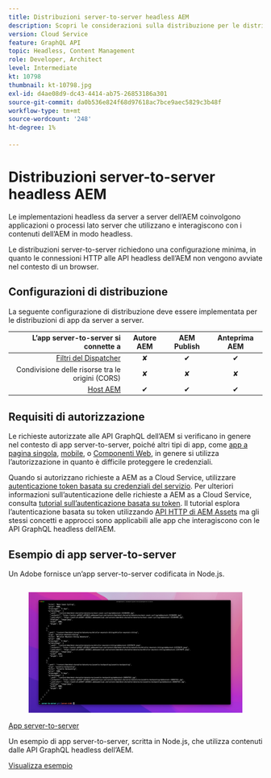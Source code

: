 ```yaml
---
title: Distribuzioni server-to-server headless AEM
description: Scopri le considerazioni sulla distribuzione per le distribuzioni headless AEM server-to-server.
version: Cloud Service
feature: GraphQL API
topic: Headless, Content Management
role: Developer, Architect
level: Intermediate
kt: 10798
thumbnail: kt-10798.jpg
exl-id: d4ae08d9-dc43-4414-ab75-26853186a301
source-git-commit: da0b536e824f68d97618ac7bce9aec5829c3b48f
workflow-type: tm+mt
source-wordcount: '248'
ht-degree: 1%

---
```


# Distribuzioni server-to-server headless AEM

Le implementazioni headless da server a server dell’AEM coinvolgono applicazioni o processi lato server che utilizzano e interagiscono con i contenuti dell’AEM in modo headless.

Le distribuzioni server-to-server richiedono una configurazione minima, in quanto le connessioni HTTP alle API headless dell’AEM non vengono avviate nel contesto di un browser.

## Configurazioni di distribuzione

La seguente configurazione di distribuzione deve essere implementata per le distribuzioni di app da server a server.

| L’app server-to-server si connette a | Autore AEM | AEM Publish | Anteprima AEM |
|---------------------------------------------------------------:|:----------:|:-----------:|:-----------:|
| [Filtri del Dispatcher](./configurations/dispatcher-filters.md) | ✘ | ✔ | ✔ |
| Condivisione delle risorse tra le origini (CORS) | ✘ | ✘ | ✘ |
| [Host AEM](./configurations/aem-hosts.md) | ✔ | ✔ | ✔ |

## Requisiti di autorizzazione

Le richieste autorizzate alle API GraphQL dell’AEM si verificano in genere nel contesto di app server-to-server, poiché altri tipi di app, come [app a pagina singola](./spa.md), [mobile](./mobile.md), o [Componenti Web](./web-component.md), in genere si utilizza l’autorizzazione in quanto è difficile proteggere le credenziali.

Quando si autorizzano richieste a AEM as a Cloud Service, utilizzare [autenticazione token basata su credenziali del servizio](https://experienceleague.adobe.com/docs/experience-manager-cloud-service/content/implementing/developing/generating-access-tokens-for-server-side-apis.html). Per ulteriori informazioni sull’autenticazione delle richieste a AEM as a Cloud Service, consulta [tutorial sull’autenticazione basata su token](https://experienceleague.adobe.com/docs/experience-manager-learn/getting-started-with-aem-headless/authentication/overview.html). Il tutorial esplora l’autenticazione basata su token utilizzando [API HTTP di AEM Assets](https://experienceleague.adobe.com/docs/experience-manager-cloud-service/content/assets/admin/mac-api-assets.html) ma gli stessi concetti e approcci sono applicabili alle app che interagiscono con le API GraphQL headless dell’AEM.

## Esempio di app server-to-server

Un Adobe fornisce un’app server-to-server codificata in Node.js.

<div class="columns is-multiline">
    <!-- Server-to-server app -->
    <div class="column is-half-tablet is-half-desktop is-one-third-widescreen" aria-label="Server-to-server app" tabindex="0">
       <div class="card">
           <div class="card-image">
               <figure class="image is-16by9">
                   <a href="../example-apps/server-to-server-app.md" title="App server-to-server" tabindex="-1">
                       <img class="is-bordered-r-small" src="../example-apps/assets/server-to-server-app/server-to-server-card.png" alt="App server-to-server">
                   </a>
               </figure>
           </div>
           <div class="card-content is-padded-small">
               <div class="content">
                   <p class="headline is-size-6 has-text-weight-bold"><a href="../example-apps/server-to-server-app.md" title="App server-to-server">App server-to-server</a></p>
                   <p class="is-size-6">Un esempio di app server-to-server, scritta in Node.js, che utilizza contenuti dalle API GraphQL headless dell’AEM.</p>
                   <a href="../example-apps/server-to-server-app.md" class="spectrum-Button spectrum-Button--outline spectrum-Button--primary spectrum-Button--sizeM">
                       <span class="spectrum-Button-label has-no-wrap has-text-weight-bold">Visualizza esempio</span>
                   </a>
               </div>
           </div>
       </div>
    </div>
</div>
